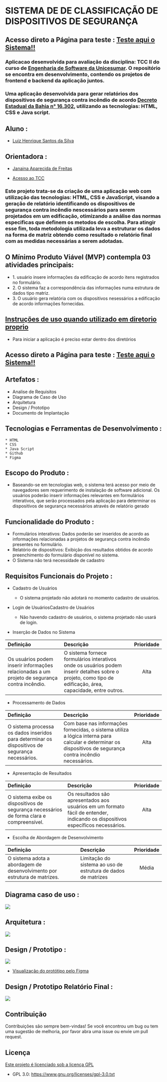 # SISTEMA DE DE CLASSIFICAÇÃO DE DISPOSITIVOS DE SEGURANÇA

## Acesso direto a Página para teste : [Teste aqui o Sistema!!](https://luislhss.github.io/Sistema_Classificacao_Incendio/)

### Aplicacao desenvolvida para avaliação da disciplina: TCC II do curso de [Engenharia de Software da Unicesumar](https://inscricoes.unicesumar.edu.br/curso/engenharia-de-software?utm_content=&utm_term=engenharia%20de%20software&utm_campaign=U-EAD-GG-ONG-CAP-ENG-CONV-PADR-BRAN-BR-PESQ-CPC&utm_source=adwords&utm_medium=cpc&hsa_acc=7334726990&hsa_cam=18609302801&hsa_grp=145533609809&hsa_ad=629994118934&hsa_src=g&hsa_tgt=aud-828852820731:kwd-31430410&hsa_kw=engenharia%20de%20software&hsa_mt=b&hsa_net=adwords&hsa_ver=3&gad_source=1&gclid=Cj0KCQiA7OqrBhD9ARIsAK3UXh3hTyFb7bGzxXEJcgIlEYUin8ZiY3h4ICbi7Mg92xCB68I55ecvQzMaAsmmEALw_wcB). O repositório se encontra em desenvolvimento, contendo os projetos de frontend e backend da aplicação juntos.

### Uma aplicação desenvolvida para gerar relatórios dos dispositivos de segurança contra incêndio de acordo [Decreto Estadual da Bahia n° 16.302](http://www.cbm.ba.gov.br/sites/default/files/documentos/2018-10/decreto_no_16.302_de_27_ago_15_-_regulamenta_a_lei_no_12.929.pdf), utilizando as tecnologias: HTML, CSS e Java script.

## Aluno :

- [Luiz Henrique Santos da Silva](https://www.linkedin.com/in/luiz-henrique-s-88104552/)

## Orientadora :

- [Janaina Aparecida de Freitas](https://www.escavador.com/sobre/2313580/janaina-aparecida-de-freitas)

- [Acesso ao TCC](https://docs.google.com/document/d/1XD7jNvm7g4aWhQ2LgjqoJpxxibw0KrhTzohMPCSSDKE/edit?usp=sharing)

### Este projeto trata-se da criação de uma aplicação web com utilização das tecnologias: HTML, CSS e JavaScript, visando a geração de relatório identificando os dispositivos de segurança contra incêndio nescessários para serem projetados em um edificação, otimizando a análise das normas especificas que definem os metodos de escolha. Para atingir esse fim, toda metodologia utilizada leva a estruturar os dados na forma de matriz obtendo como resultado o relatório final com as medidas necessárias a serem adotadas.


<h2>O Mínimo Produto Viável (MVP) contempla 03 atividades principais:</h2>
<ul>
	<li>1. usuário insere informações da edificação de acordo itens registrados no formulário.</li>
	<li>2. O sistema faz a correspondência das informações numa estrutura de dados tipo matriz.</li>
	<li>3. O usuário gera relatória com os dispositivos nesessários a edificação de acordo informações fornecidas.</li>
	</ul>

## [Instruções de uso quando utilizado em diretorio proprio](https://www.youtube.com/watch?v=ohwQe9C7LXs)
  
  * Para iniciar a aplicação é preciso estar dentro dos diretórios

## Acesso direto a Página para teste : [Teste aqui o Sistema!!](https://luislhss.github.io/Sistema_Classificacao_Incendio/)
    
## Artefatos :

   *  Analise de Requisitos
   *  Diagrama de Caso de Uso
   *  Arquitetura
   *  Design / Prototipo
   *  Documento de Implantação

## Tecnologias e Ferramentas de Desenvolvimento :

    * HTML
    * CSS
    * Java Script
    * Github
    * Figma

## Escopo do Produto :

* Baseando-se em tecnologias web, o sistema terá acesso por meio de navegadores sem requerimento de instalação de software adicional. Os usuários poderão inserir informações relevantes em formulários interativos, que serão processados pela aplicação para determinar os dispositivos de segurança necessários através de relatório gerado

## Funcionalidade do Produto :

 * Formulários interativos: Dados poderão ser inseridos de acordo as informações relacionadas a projetos de segurança contra incêndio presentes no formulário.
 * Relatório de dispositivos: Exibição dos resultados obtidos de acordo preenchimento do formulário disponível no sistema.
 * O Sistema não terá necessidade de cadastro

## Requisitos Funcionais do Projeto :

 * Cadastro de Usuários
   
   - O sistema projetado não adotará no momento cadastro de usuários.

 * Login de UsuáriosCadastro de Usuários
   
   - Não havendo cadastro de usuários, o sistema projetado não usará de login.

  * Inserção de Dados no Sistema

| Definição | Descrição | Prioridade |
|:---|:---|:---:|
| Os usuários podem inserir informações relacionadas a um projeto de segurança contra incêndio.| O sistema fornece formulários interativos onde os usuários podem inserir detalhes sobre o projeto, como tipo de edificação, área, capacidade, entre outros. |Alta|

  * Processamento de Dados

| Definição | Descrição | Prioridade |
|:---|:---|:---:|
| O sistema processa os dados inseridos para determinar os dispositivos de segurança necessários.| Com base nas informações fornecidas, o sistema utiliza a lógica interna para calcular e determinar os dispositivos de segurança contra incêndio necessários. |Alta|


  * Apresentação de Resultados
    
| Definição | Descrição | Prioridade |
|:---|:---|:---:|
| O sistema exibe os dispositivos de segurança necessários de forma clara e compreensível.| Os resultados são apresentados aos usuários em um formato fácil de entender, indicando os dispositivos específicos necessários.    |Alta|

  * Escolha de Abordagem de Desenvolvimento

| Definição | Descrição | Prioridade |
|:---|:---|:---:|
| O sistema adota a abordagem de desenvolvimento por estrutura de matrizes.| Limitação do sistema ao uso de estrutura de dados de matrizes |Média|



## Diagrama caso de uso :

<img src="/assets/img/casodeuso.jpg">

## Arquitetura :

<img src="/assets/img/arquitetura.jpg">

## Design / Prototipo :

<img src="/assets/img/pt1.png">

  *  [Visualização do protótipo pelo Figma](https://www.figma.com/file/gpyzHlWreJBSB2KYhJUwqG/Modelo-Classifica%C3%A7%C3%A3o-de-dispositivos?type=design&node-id=0%3A1&mode=design&t=yDLCPypyilNOZszq-1)

## Design / Prototipo Relatório Final :

<img src="/assets/img/pt2.png">

<h2>Contribuição</h2>
<p>Contribuições são sempre bem-vindas! Se você encontrou um bug ou tem uma sugestão de melhoria, por favor abra uma issue ou envie um pull request.</p>

## Licença

[Este projeto é licenciado sob a licença GPL](https://www.agtic.ufpr.br/pds-ufpr/ProcessoDemoisellePlugin/guidances/supportingmaterials/tiposLicencasSoftware_AD711F8B.html)

* GPL 3.0: https://www.gnu.org/licenses/gpl-3.0.txt


